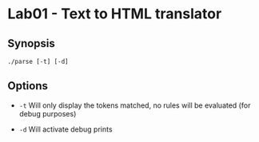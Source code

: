 # Lab01 - Text to HTML translator

## Synopsis

`./parse [-t] [-d]`

## Options

* `-t`	Will only display the tokens matched, no rules will be evaluated (for debug purposes)

* `-d`	Will activate debug prints
